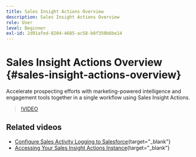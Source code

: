 ```yaml
---
title: Sales Insight Actions Overview
description: Sales Insight Actions Overview
role: User
level: Beginner
exl-id: 2d91afed-8204-4685-ac58-b8f350b6be14
---
```

# Sales Insight Actions Overview {#sales-insight-actions-overview}

Accelerate prospecting efforts with marketing-powered intelligence and engagement tools together in a single workflow using Sales Insight Actions.

>[!VIDEO](https://video.tv.adobe.com/v/340917/?quality=12&learn=on)

## Related videos

* [Configure Sales Activity Logging to Salesforce](/help/sales-insight-actions/configure-sales-activity-logging-to-salesforce.md){target="_blank"}
* [Accessing Your Sales Insight Actions Instance](/help/sales-insight-actions/accessing-your-sales-insight-actions-instance.md){target="_blank"}
